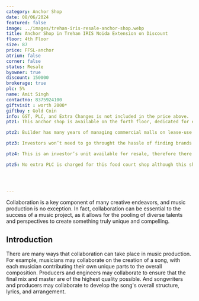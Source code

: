 ```yaml
---
category: Anchor Shop
date: 08/06/2024
featured: false
image: ../images/trehan-iris-resale-anchor-shop.webp
title: Anchor Shop in Trehan IRIS Noida Extension on Discount
floor: 4th Floor
size: 87
price: FFSL-anchor
atrium: false
corner: false
status: Resale
byowner: true
discount: 150000
brokerage: true
plc: 5%
name: Amit Singh
contactno: 8375924100
giftvisit : worth 2000*
giftbuy : Gold Coin
info: GST, PLC, and Extra Changes is not included in the price above.
ptz1: This anchor shop is available on the forth floor, dedicated for entertainment zone including multiplexes, gaming zone, and other fun/recreational activities.

ptz2: Builder has many years of managing commercial malls on lease-use model, therefore investors can be assured to have consistent rental income for their investments for a very long period of time.

ptz3: Investors won’t need to go throught the hassle of finding brands to rent their shops to, as this hassle is undertaken by the builder.

ptz4: This is an investor’s unit available for resale, therefore there won’t be any brokerage charges.

ptz5: No extra PLC is charged for this food court shop although this shop is atrium facing.




---
```



Collaboration is a key component of many creative endeavors, and music production is no exception. In fact, collaboration can be essential to the success of a music project, as it allows for the pooling of diverse talents and perspectives to create something truly unique and compelling.

## Introduction

There are many ways that collaboration can take place in music production. For example, musicians may collaborate on the creation of a song, with each musician contributing their own unique parts to the overall composition. Producers and engineers may collaborate to ensure that the final mix and master are of the highest quality possible. And songwriters and producers may collaborate to develop the song's overall structure, lyrics, and arrangement.
